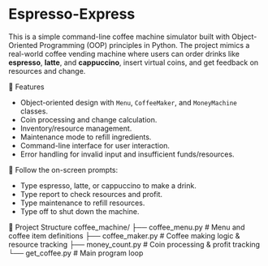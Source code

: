 # Espresso-Express
This is a simple command-line coffee machine simulator built with Object-Oriented Programming (OOP) principles in Python. The project mimics a real-world coffee vending machine where users can order drinks like **espresso**, **latte**, and **cappuccino**, insert virtual coins, and get feedback on resources and change.


🚀 Features

- Object-oriented design with `Menu`, `CoffeeMaker`, and `MoneyMachine` classes.
- Coin processing and change calculation.
- Inventory/resource management.
- Maintenance mode to refill ingredients.
- Command-line interface for user interaction.
- Error handling for invalid input and insufficient funds/resources.


🚀 Follow the on-screen prompts:

- Type espresso, latte, or cappuccino to make a drink.
- Type report to check resources and profit.
- Type maintenance to refill resources.
- Type off to shut down the machine.


🚀 Project Structure
  coffee_machine/
├── coffee_menu.py # Menu and coffee item definitions
├── coffee_maker.py # Coffee making logic & resource tracking
├── money_count.py # Coin processing & profit tracking
└── get_coffee.py # Main program loop
